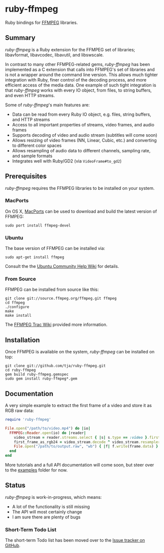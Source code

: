 # ruby-ffmpeg

Ruby bindings for [FFMPEG](http://ffmpeg.org) libraries.

## Summary

*ruby-ffmpeg* is a Ruby extension for the FFMPEG set of libraries; libavformat, libavcodec, libavutil, and libswscale.

In contrast to many other FFMPEG-related gems, *ruby-ffmpeg* has been implemented as a C extension that calls into FFMPEG's set of libraries and is not a wrapper around the command line version. This allows much tighter integration with Ruby, finer control of the decoding process, and more efficient access of the media data. One example of such tight integration is that *ruby-ffmpeg* works with every IO object, from files, to string buffers, and even HTTP streams.

Some of *ruby-ffmpeg*'s main features are:

* Data can be read from every Ruby IO object, e.g. files, string buffers, and HTTP streams
* Access to all important properties of streams, video frames, and audio frames
* Supports decoding of video and audio stream (subtitles will come soon)
* Allows resizing of video frames (NN, Linear, Cubic, etc.) and converting to different color spaces
* Allows resampling of audio data to different channels, sampling rate, and sample formats
* Integrates well with Ruby/GD2 (via `VideoFrame#to_gd2`)

## Prerequisites

*ruby-ffmpeg* requires the FFMPEG libraries to be installed on your system.

### MacPorts

On OS X, [MacPorts](http://www.macports.org/) can be used to download and build the latest version of FFMPEG:

    sudo port install ffmpeg-devel

### Ubuntu

The base version of FFMPEG can be installed via:

    sudo apt-get install ffmpeg

Consult the the [Ubuntu Community Help Wiki](https://help.ubuntu.com/community/FFmpeg) for details.

### From Source

FFMPEG can be installed from source like this:

    git clone git://source.ffmpeg.org/ffmpeg.git ffmpeg
	cd ffmpeg
	./configure
	make
	make install

The [FFMPEG Trac Wiki](https://ffmpeg.org/trac/ffmpeg/wiki/CompilationGuide) provided more information.

## Installation

Once FFMPEG is available on the system, *ruby-ffmpeg* can be installed on top:

    git clone git://github.com/tja/ruby-ffmpeg.git
	cd ruby-ffmpeg
    gem build ruby-ffmpeg.gemspec
    sudo gem install ruby-ffmpeg*.gem

## Documentation

A very simple example to extract the first frame of a video and store it as RGB raw data:

```ruby
require 'ruby-ffmpeg'

File.open("/path/to/video.mp4") do |io|
  FFMPEG::Reader.open(io) do |reader|
    video_stream = reader.streams.select { |s| s.type == :video }.first
    first_frame_as_rgb24 = video_stream.decode ^ video_stream.resampler(:rgb24)
    File.open("/path/to/output.raw", "wb") { |f| f.write(frame.data) }
  end
end
```

More tutorials and a full API documentation will come soon, but steer over to the [examples](https://github.com/tja/ruby-ffmpeg/tree/master/examples) folder for now.

## Status

*ruby-ffmpeg* is work-in-progress, which means:

* A lot of the functionality is still missing
* The API will most certainly change
* I am sure there are plenty of bugs

### Short-Term Todo List

The short-term Todo list has been moved over to the [Issue tracker on GitHub](https://github.com/tja/ruby-ffmpeg/issues).